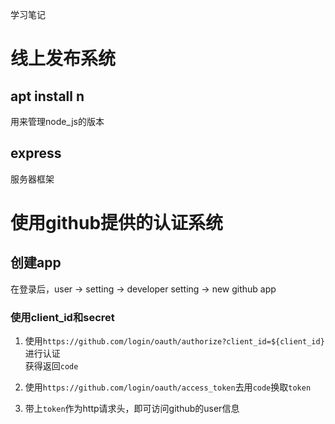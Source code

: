 学习笔记

# 线上发布系统

## apt install n
用来管理node_js的版本

## express
服务器框架

# 使用github提供的认证系统

## 创建app
在登录后，user -> setting -> developer setting -> new github app

### 使用client_id和secret
1. 使用`https://github.com/login/oauth/authorize?client_id=${client_id}`进行认证  
  获得返回`code`  

2. 使用`https://github.com/login/oauth/access_token`去用`code`换取`token`  

3. 带上`token`作为http请求头，即可访问github的user信息



